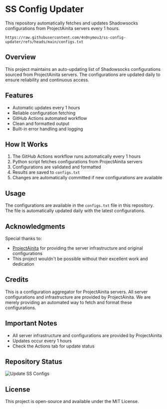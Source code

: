 # SS Config Updater

This repository automatically fetches and updates Shadowsocks configurations from ProjectAinita servers every 1 hours.

```URL
https://raw.githubusercontent.com/4n0nymou3/ss-config-updater/refs/heads/main/configs.txt
```

## Overview

This project maintains an auto-updating list of Shadowsocks configurations sourced from ProjectAinita servers. The configurations are updated daily to ensure reliability and continuous access.

## Features

- Automatic updates every 1 hours
- Reliable configuration fetching
- GitHub Actions automated workflow
- Clean and formatted output
- Built-in error handling and logging

## How It Works

1. The GitHub Actions workflow runs automatically every 1 hours
2. Python script fetches configurations from ProjectAinita servers
3. Configurations are validated and formatted
4. Results are saved to `configs.txt`
5. Changes are automatically committed if new configurations are available

## Usage

The configurations are available in the `configs.txt` file in this repository. The file is automatically updated daily with the latest configurations.

## Acknowledgments

Special thanks to:
- [ProjectAinita](https://ainita.net/vpn) for providing the server infrastructure and original configurations
- This project wouldn't be possible without their excellent work and dedication

## Credits

This is a configuration aggregator for ProjectAinita servers. All server configurations and infrastructure are provided by ProjectAinita. We are merely providing an automated way to fetch and format these configurations.

## Important Notes

- All server infrastructure and configurations are provided by ProjectAinita
- Updates occur every 1 hours
- Check the Actions tab for update status

## Repository Status
![Update SS Configs](https://github.com/4n0nymou3/ss-config-updater/workflows/Update%20SS%20Configs/badge.svg)

## License

This project is open-source and available under the MIT License.